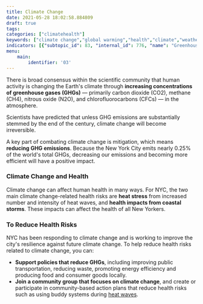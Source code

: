 ```yaml
---
title: Climate Change
date: 2021-05-28 18:02:58.884809
draft: true
tags: 
categories: ["climatehealth"]
keywords: ["climate change","global warming","health","climate","weather-related illness","storms"]
indicators: [{"subtopic_id": 83, "internal_id": 776, "name": "Greenhouse Gas Emissions", "URL": "https://a816-dohbesp.nyc.gov/IndicatorPublic/VisualizationData.aspx?id=776,719b87,83,Summarize"}]
menu:
    main:
        identifier: '03'
---
```


There is broad consensus within the scientific community that human activity is changing the Earth's climate through **increasing concentrations of greenhouse gases (GHGs)** — primarily carbon dioxide (CO2), methane (CH4), nitrous oxide (N2O), and chlorofluorocarbons (CFCs) — in the atmosphere.

Scientists have predicted that unless GHG emissions are substantially stemmed by the end of the century, climate change will become irreversible.

A key part of combating climate change is mitigation, which means **reducing GHG emissions**. Because the New York City emits nearly 0.25% of the world's total GHGs, decreasing our emissions and becoming more efficient will have a positive impact.

### Climate Change and Health

Climate change can affect human health in many ways. For NYC, the two main climate change-related health risks are **heat stress** from increased number and intensity of heat waves, and **health impacts from coastal storms**. These impacts can affect the health of all New Yorkers. 

### To Reduce Health Risks

NYC has been responding to climate change and is working to improve the city's resilience against future climate change. To help reduce health risks related to climate change, you can:

* **Support policies that reduce GHGs**, including improving public transportation, reducing waste, promoting energy efficiency and producing food and consumer goods locally.
* **Join a community group that focuses on climate change**, and create or participate in community-based action plans that reduce health risks such as using buddy systems during [heat waves](http://www1.nyc.gov/site/doh/health/emergency-preparedness/emergencies-extreme-weather-heat.page "Extreme heat and your health").
